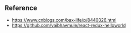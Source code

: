 
## Reference

- https://www.cnblogs.com/bax-life/p/8440326.html
- https://github.com/vaibhavmule/react-redux-helloworld
